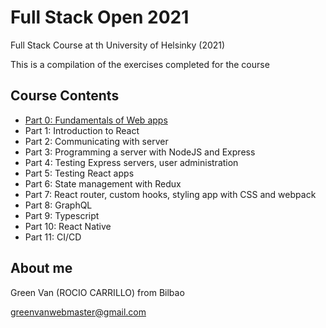 # Full Stack Open 2021
Full Stack Course at th University of Helsinky (2021)


This is a compilation of the exercises completed for the course

## Course Contents

- [Part 0: Fundamentals of Web apps](part0/README.md)
- Part 1: Introduction to React
- Part 2: Communicating with server
- Part 3: Programming a server with NodeJS and Express
- Part 4: Testing Express servers, user administration
- Part 5: Testing React apps
- Part 6: State management with Redux
- Part 7: React router, custom hooks, styling app with CSS and webpack
- Part 8: GraphQL
- Part 9: Typescript
- Part 10: React Native
- Part 11: CI/CD


## About me
Green Van (ROCIO CARRILLO) from Bilbao

greenvanwebmaster@gmail.com
